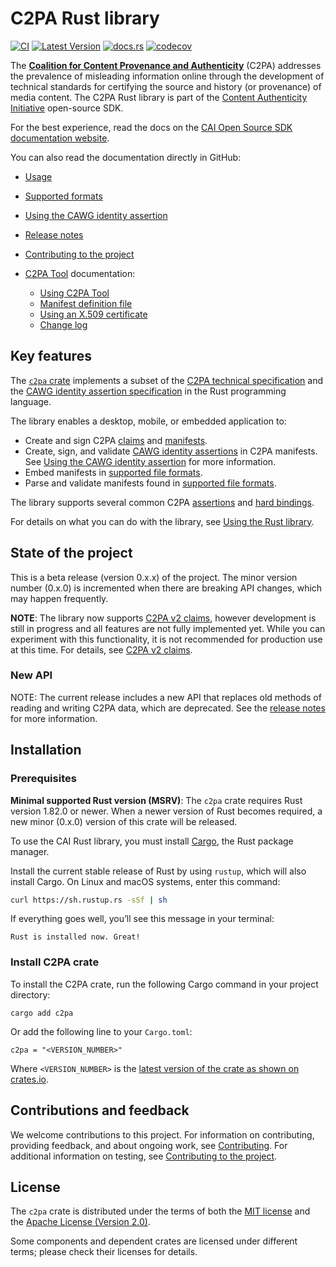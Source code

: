 # C2PA Rust library

[![CI](https://github.com/contentauth/c2pa-rs/actions/workflows/ci.yml/badge.svg)](https://github.com/contentauth/c2pa-rs/actions/workflows/ci.yml) [![Latest Version](https://img.shields.io/crates/v/c2pa.svg)](https://crates.io/crates/c2pa) [![docs.rs](https://img.shields.io/docsrs/c2pa)](https://docs.rs/c2pa/) [![codecov](https://codecov.io/gh/contentauth/c2pa-rs/branch/main/graph/badge.svg?token=YVHWI19EGN)](https://codecov.io/gh/contentauth/c2pa-rs)

<div style={{display: 'none'}}>

The **[Coalition for Content Provenance and Authenticity](https://c2pa.org)** (C2PA) addresses the prevalence of misleading information online through the development of technical standards for certifying the source and history (or provenance) of media content. The C2PA Rust library is part of the [Content Authenticity Initiative](https://contentauthenticity.org) open-source SDK.

For the best experience, read the docs on the [CAI Open Source SDK documentation website](https://opensource.contentauthenticity.org/docs/rust-sdk/).  

You can also read the documentation directly in GitHub:

- [Usage](https://github.com/contentauth/c2pa-rs/blob/main/docs/usage.md)
- [Supported formats](https://github.com/contentauth/c2pa-rs/blob/main/docs/supported-formats.md)
- [Using the CAWG identity assertion](https://github.com/contentauth/c2pa-rs/blob/main/docs/cawg-identity.md)
- [Release notes](https://github.com/contentauth/c2pa-rs/blob/main/docs/release-notes.md)
- [Contributing to the project](https://github.com/contentauth/c2pa-rs/blob/main/docs/project-contributions.md)

- [C2PA Tool](https://github.com/contentauth/c2pa-rs/blob/main/cli/README.md) documentation:
  - [Using C2PA Tool](https://github.com/contentauth/c2pa-rs/blob/main/cli/docs/usage.md)
  - [Manifest definition file](https://github.com/contentauth/c2pa-rs/blob/main/cli/docs/manifest.md)
  - [Using an X.509 certificate](https://github.com/contentauth/c2pa-rs/blob/main/cli/docs/x_509.md)
  - [Change log](https://github.com/contentauth/c2pa-rs/blob/main/cli/CHANGELOG.md)

</div>

## Key features

The [`c2pa` crate](https://crates.io/crates/c2pa) implements a subset of the [C2PA technical specification](https://c2pa.org/specifications/specifications/2.1/specs/C2PA_Specification.html) and the [CAWG identity assertion specification](https://cawg.io/identity) in the Rust programming language.

The library enables a desktop, mobile, or embedded application to:
* Create and sign C2PA [claims](https://c2pa.org/specifications/specifications/2.1/specs/C2PA_Specification.html#_claims) and [manifests](https://c2pa.org/specifications/specifications/2.1/specs/C2PA_Specification.html#_manifests).
* Create, sign, and validate [CAWG identity assertions](https://cawg.io/identity) in C2PA manifests.  See [Using the CAWG identity assertion](docs/cawg-identity.md) for more information.
* Embed manifests in [supported file formats](docs/supported-formats.md).
* Parse and validate manifests found in [supported file formats](docs/supported-formats.md).

The library supports several common C2PA [assertions](https://c2pa.org/specifications/specifications/2.1/specs/C2PA_Specification.html#_c2pa_standard_assertions) and [hard bindings](https://c2pa.org/specifications/specifications/2.1/specs/C2PA_Specification.html#_hard_bindings).

For details on what you can do with the library, see [Using the Rust library](https://opensource.contentauthenticity.org/docs/rust-sdk/docs/usage).

## State of the project

This is a beta release (version 0.x.x) of the project. The minor version number (0.x.0) is incremented when there are breaking API changes, which may happen frequently.

**NOTE**: The library now supports [C2PA v2 claims](https://c2pa.org/specifications/specifications/2.1/specs/C2PA_Specification.html#_claims), however development is still in progress and all features are not fully implemented yet. While you can experiment with this functionality, it is not recommended for production use at this time.  For details, see [C2PA v2 claims](https://opensource.contentauthenticity.org/docs/rust-sdk/docs/release-notes#c2pa-v2-claims).

### New API

NOTE: The current release includes a new API that replaces old methods of reading and writing C2PA data, which are deprecated.  See the [release notes](https://opensource.contentauthenticity.org/docs/rust-sdk/docs/release-notes) for more information. 

## Installation

### Prerequisites

**Minimal supported Rust version (MSRV)**: The `c2pa` crate requires Rust version 1.82.0 or newer. When a newer version of Rust becomes required, a new minor (0.x.0) version of this crate will be released.

To use the CAI Rust library, you must install [Cargo](https://doc.rust-lang.org/cargo/index.html), the Rust package manager.

Install the current stable release of Rust by using `rustup`, which will also install Cargo. On Linux and macOS systems, enter this command:

```sh
curl https://sh.rustup.rs -sSf | sh
```

If everything goes well, you’ll see this message in your terminal:

```
Rust is installed now. Great!
```

### Install C2PA crate

To install the C2PA crate, run the following Cargo command in your project directory:

```
cargo add c2pa
```

Or add the following line to your `Cargo.toml`:

```
c2pa = "<VERSION_NUMBER>"
```

Where `<VERSION_NUMBER>` is the [latest version of the crate as shown on crates.io](https://crates.io/crates/c2pa).

## Contributions and feedback

We welcome contributions to this project.  For information on contributing, providing feedback, and about ongoing work, see [Contributing](https://github.com/contentauth/c2pa-rs/blob/main/CONTRIBUTING.md).  For additional information on testing, see [Contributing to the project](https://github.com/contentauth/c2pa-rs/blob/main/docs/project-contributions.md).

## License

The `c2pa` crate is distributed under the terms of both the [MIT license](https://github.com/contentauth/c2pa-rs/blob/main/LICENSE-MIT) and the [Apache License (Version 2.0)](https://github.com/contentauth/c2pa-rs/blob/main/LICENSE-APACHE).

Some components and dependent crates are licensed under different terms; please check their licenses for details.
